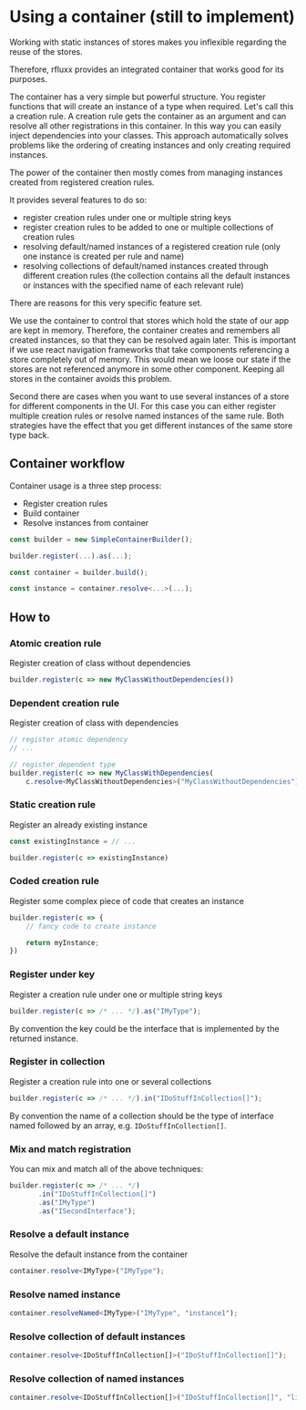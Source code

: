 # Using a container (still to implement)

Working with static instances of stores makes you inflexible regarding the reuse of the stores.

Therefore, rfluxx provides an integrated container that works good for its purposes.

The container has a very simple but powerful structure. You register functions that will create an instance of a type when required. Let's call this a creation rule. A creation rule gets the container as an argument and can resolve all other registrations in this container. In this way you can easily inject dependencies into your classes. This approach automatically solves problems like the ordering of creating instances and only creating required instances.

The power of the container then mostly comes from managing instances created from registered creation rules.

It provides several features to do so:

* register creation rules under one or multiple string keys
* register creation rules to be added to one or multiple collections of creation rules
* resolving default/named instances of a registered creation rule (only one instance is created per rule and name)
* resolving collections of default/named instances created through different creation rules (the collection contains all the default instances or instances with the specified name of each relevant rule)

There are reasons for this very specific feature set.

We use the container to control that stores which hold the state of our app are kept in memory. Therefore, the container creates and remembers all created instances, so that they can be resolved again later. This is important if we use react navigation frameworks that take components referencing a store completely out of memory. This would mean we loose our state if the stores are not referenced anymore in some other component. Keeping all stores in the container avoids this problem.

Second there are cases when you want to use several instances of a store for different components in the UI. For this case you can either register multiple creation rules or resolve named instances of the same rule. Both strategies have the effect that you get different instances of the same store type back.

## Container workflow

Container usage is a three step process:

* Register creation rules
* Build container
* Resolve instances from container

```typescript
const builder = new SimpleContainerBuilder();

builder.register(...).as(...);

const container = builder.build();

const instance = container.resolve<...>(...);
```

## How to

### Atomic creation rule

Register creation of class without dependencies

```typescript
builder.register(c => new MyClassWithoutDependencies())
```

### Dependent creation rule

Register creation of class with dependencies

```typescript
// register atomic dependency
// ...

// register dependent type
builder.register(c => new MyClassWithDependencies(
    c.resolve<MyClassWithoutDependencies>("MyClassWithoutDependencies")))
```

### Static creation rule

Register an already existing instance

```typescript
const existingInstance = // ...

builder.register(c => existingInstance)
```

### Coded creation rule

Register some complex piece of code that creates an instance

```typescript
builder.register(c => {
    // fancy code to create instance

    return myInstance;
})
```

### Register under key

Register a creation rule under one or multiple string keys

```typescript
builder.register(c => /* ... */).as("IMyType");
```

By convention the key could be the interface that is implemented by the returned instance.

### Register in collection

Register a creation rule into one or several collections

```typescript
builder.register(c => /* ... */).in("IDoStuffInCollection[]");
```

By convention the name of a collection should be the type of interface named followed by an array, e.g. `IDoStuffInCollection[]`.

### Mix and match registration

You can mix and match all of the above techniques:

```typescript
builder.register(c => /* ... */)
       .in("IDoStuffInCollection[]")
       .as("IMyType")
       .as("ISecondInterface");
```

### Resolve a default instance

Resolve the default instance from the container

```typescript
container.resolve<IMyType>("IMyType");
```

### Resolve named instance

```typescript
container.resolveNamed<IMyType>("IMyType", "instance1");
```

### Resolve collection of default instances

```typescript
container.resolve<IDoStuffInCollection[]>("IDoStuffInCollection[]");
```

### Resolve collection of named instances

```typescript
container.resolve<IDoStuffInCollection[]>("IDoStuffInCollection[]", "list1");
```